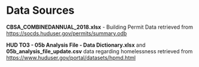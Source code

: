 # Data Sources

**CBSA_COMBINEDANNUAL_2018.xlsx** - Building Permit Data retrieved from <https://socds.huduser.gov/permits/summary.odb>

**HUD TO3 - 05b Analysis File - Data Dictionary.xlsx** and **05b_analysis_file_update.csv** data regarding homelessness retrieved from <https://www.huduser.gov/portal/datasets/hpmd.html>